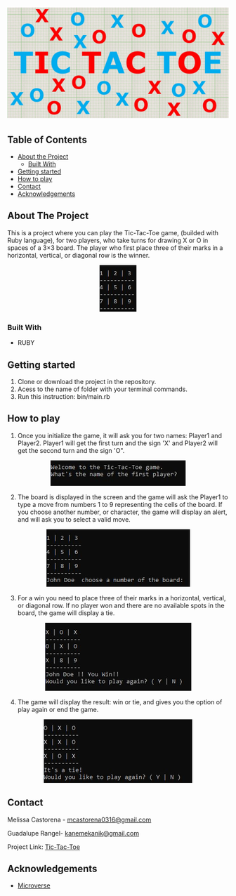 # <div align="center"><img src="Images/tic-tac-toe.JPG"></div>

## Table of Contents

* [About the Project](#about-the-project)
  * [Built With](#built-with)
* [Getting started](#Getting-started)
* [How to play](#How-to-play)
* [Contact](#contact)
* [Acknowledgements](#acknowledgements)

<!-- ABOUT THE PROJECT -->
## About The Project

This is a project where you can play the Tic-Tac-Toe game, (builded with Ruby language), for two players, who take turns for drawing X or O in spaces of a 3×3 board. The player who first place three of their marks in a horizontal, vertical, or diagonal row is the winner. 


<div align="center"><img src="Images/board-pic.JPG"></div>

### Built With

* RUBY

## Getting started

1. Clone or download the project in the repository.
2. Acess to the name of folder with your terminal commands.
3. Run this instruction: bin/main.rb 

## How to play

1. Once you initialize the game, it will ask you for two names: Player1 and Player2. Player1 will get the first turn and the sign 'X' and Player2 will get the second turn and the sign 'O".

<div align="center"><img src="Images/welcome.JPG"></div>

2. The board is displayed in the screen and the game will ask the Player1 to type a move from numbers 1 to 9 representing the cells of the board. If you choose another number, or character, the game will display an alert, and will ask you to select a valid move.

<div align="center"><img src="Images/john.JPG"></div>

3. For a win you need to place three of their marks in a horizontal, vertical, or diagonal row. If no player won and there are no available spots in the board, the game will display a tie.

<div align="center"><img src="Images/win.JPG"></div>

4. The game will display the result: win or tie, and gives you the option of play again or end the game. 

<div align="center"><img src="Images/tie.JPG"></div>



<!-- CONTACT -->
## Contact

Melissa Castorena - mcastorena0316@gmail.com

Guadalupe Rangel- kanemekanik@gmail.com

Project Link: [Tic-Tac-Toe](https://github.com/Luzaks/tic-tac-toe/tree/development)



<!-- ACKNOWLEDGEMENTS -->
## Acknowledgements

* [Microverse](https://www.microverse.org/)